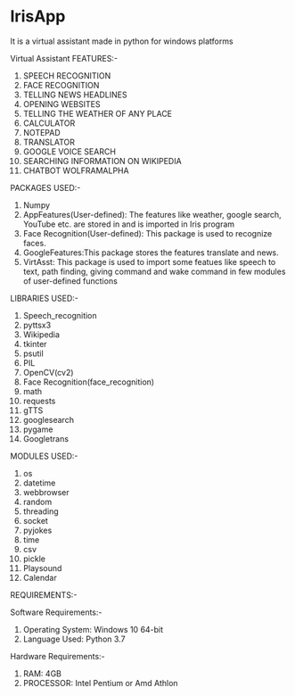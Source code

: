 # IrisApp
It is a virtual assistant made in python for windows platforms

Virtual Assistant FEATURES:-
1. SPEECH RECOGNITION
2. FACE RECOGNITION
3. TELLING NEWS HEADLINES
4. OPENING WEBSITES
5. TELLING THE WEATHER OF ANY PLACE
6. CALCULATOR
7. NOTEPAD
8. TRANSLATOR
9. GOOGLE VOICE SEARCH
10. SEARCHING INFORMATION ON WIKIPEDIA
11. CHATBOT WOLFRAMALPHA

PACKAGES USED:-
1. Numpy
2. AppFeatures(User-defined): The features like weather, google
search, YouTube etc. are stored in and is imported in Iris program
3. Face Recognition(User-defined): This package is used to
recognize faces.
4. GoogleFeatures:This package stores the features translate and
news.
5. VirtAsst: This package is used to import some featues like speech to
text, path finding, giving command and wake command in few modules
of user-defined functions

LIBRARIES USED:-
1. Speech_recognition
2. pyttsx3
3. Wikipedia
4. tkinter
5. psutil
6. PIL
7. OpenCV(cv2)
8. Face Recognition(face_recognition)
10. math
11. requests
12. gTTS
13. googlesearch
14. pygame
15. Googletrans

MODULES USED:-
1. os
2. datetime
3. webbrowser
4. random
5. threading
6. socket
7. pyjokes
9. time
10. csv
11. pickle
12. Playsound
13. Calendar

REQUIREMENTS:-

Software Requirements:-

1. Operating System: Windows 10 64-bit
2. Language Used: Python 3.7

Hardware Requirements:-

1. RAM: 4GB
2. PROCESSOR: Intel Pentium or Amd Athlon
